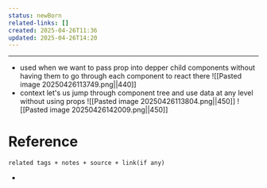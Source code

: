 ```yaml
---
status: newBorn
related-links: []
created: 2025-04-26T11:36
updated: 2025-04-26T14:20
---
```

---
- used when we want to pass prop into depper child components without having them to go through each component to react there
	![[Pasted image 20250426113749.png||440]]
- context let's us jump through component tree and use data at any level without using props
	![[Pasted image 20250426113804.png||450]]
	![[Pasted image 20250426142009.png||450]]




# Reference
`related tags + notes + source + link(if any)`
 

- 